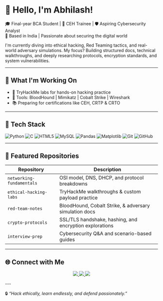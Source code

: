 # 👋 Hello, I'm Abhilash!

🎓 Final-year BCA Student | 🔐 CEH Trainee | 🛡️ Aspiring Cybersecurity Analyst  
📍 Based in India | Passionate about securing the digital world

I'm currently diving into ethical hacking, Red Teaming tactics, and real-world adversary simulations. My focus? Building structured docs, technical walkthroughs, and deeply researching protocols, encryption standards, and system vulnerabilities.

---

## 🧠 What I'm Working On

- 🧪 TryHackMe labs for hands-on hacking practice  
- 🧰 Tools: BloodHound | Mimikatz | Cobalt Strike | Wireshark  
- 📚 Preparing for certifications like CEH, CRTP & CRTO  

---

## 🧰 Tech Stack

![Python](https://img.shields.io/badge/Python-3776AB?logo=python&logoColor=white)
![C](https://img.shields.io/badge/C-blue?logo=c)
![HTML5](https://img.shields.io/badge/HTML5-E34F26?logo=html5&logoColor=white)
![MySQL](https://img.shields.io/badge/MySQL-4479A1?logo=mysql)
![Pandas](https://img.shields.io/badge/Pandas-150458?logo=pandas)
![Matplotlib](https://img.shields.io/badge/Matplotlib-11557C?logo=matplotlib)
![Git](https://img.shields.io/badge/Git-F05032?logo=git&logoColor=white)
![GitHub](https://img.shields.io/badge/GitHub-181717?logo=github&logoColor=white)

---

## 📁 Featured Repositories

| Repository              | Description                                               |
|------------------------|-----------------------------------------------------------|
| `networking-fundamentals` | OSI model, DNS, DHCP, and protocol breakdowns          |
| `ethical-hacking-labs` | TryHackMe walkthroughs & custom payload practice          |
| `red-team-notes`       | BloodHound, Cobalt Strike, & adversary simulation docs    |
| `crypto-protocols`     | SSL/TLS handshake, hashing, and encryption explorations   |
| `interview-prep`       | Cybersecurity Q&A and scenario-based guides               |

---

## 🌐 Connect with Me
<p align="center">
  <a href="https://www.linkedin.com/in/abhilash-n-379067312">
    <img src="https://img.shields.io/badge/-LinkedIn-blue?logo=linkedin&logoColor=white" />
  </a>
  <a href="https://tryhackme.com/p/abhi0473u">
    <img src="https://img.shields.io/badge/-TryHackMe-red?logo=tryhackme&logoColor=white" />
  </a>
  <a href="https://www.instagram.com/__k__i__n__g__04_">
    <img src="https://img.shields.io/badge/-Instagram-purple?logo=instagram&logoColor=white" />
  </a>
</p>
---

🔒 _“Hack ethically, learn endlessly, and defend passionately.”_
